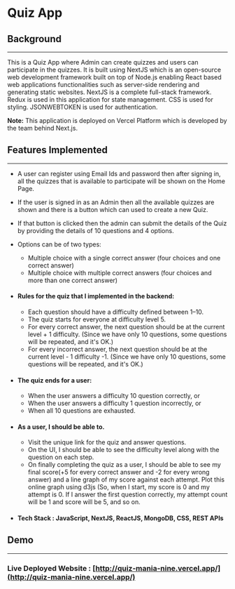 # Quiz App



## Background
***

  This is a Quiz App where Admin can create quizzes and users can participate in the quizzes. It is built using NextJS which is an open-source web development framework built on top of Node.js enabling React based web applications functionalities such as server-side rendering and generating static websites. NextJS is a complete full-stack framework. Redux is used in this application for state management. CSS is used for styling. JSONWEBTOKEN is used for authentication.

**Note:** This application is deployed on Vercel Platform which is developed by the team behind Next.js.


## Features Implemented
***

* A user can register using Email Ids and password then after signing in, all the quizzes that is available to participate will be shown on the Home Page.

* If the user is signed in as an Admin then all the available quizzes are shown and there is a button which can used to create a new Quiz.

* If that button is clicked then the admin can submit the details of the Quiz by providing the details of 10 questions and 4 options.

* Options can be of two types:
   
   - Multiple choice with a single correct answer (four choices and one correct answer) 
   - Multiple choice with multiple correct answers (four choices and more than one correct answer) 

* #### Rules for the quiz that I implemented in the backend:

  * Each question should have a difficulty defined between 1–10.  
  * The quiz starts for everyone at difficulty level 5. 
  * For every correct answer, the next question should be at the current level + 1 difficulty. (Since we have only 10 questions, some questions will be         repeated, and it's OK.) 
  * For every incorrect answer, the next question should be at the current level - 1 difficulty -1. (Since we have only 10 questions, some questions will       be repeated, and it's OK.) 
  
  
* #### The quiz ends for a user:

  * When the user answers a difficulty 10 question correctly, or 
  * When the user answers a difficulty 1 question incorrectly, or
  * When all 10 questions are exhausted. 


* #### As a user, I should be able to.  

  * Visit the unique link for the quiz and answer questions.  
  * On the UI, I should be able to see the difficulty level along with the question on each step.  
  * On finally completing the quiz as a user, I should be able to see my final score(+5 for every correct answer and -2 for every wrong answer) and a line     graph of my score against each attempt. Plot this online graph using d3js (So, when I start, my score is 0 and my attempt is 0. If I answer the first       question correctly, my attempt count will be 1 and score will be 5, and so on. 
  
 
* #### Tech Stack : JavaScript, NextJS, ReactJS, MongoDB, CSS, REST APIs
 
 ## Demo
***

### Live Deployed Website : [http://quiz-mania-nine.vercel.app/](http://quiz-mania-nine.vercel.app/)

